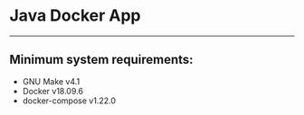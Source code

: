 # Java Docker App
---

## Minimum system requirements:
- GNU Make v4.1
- Docker v18.09.6
- docker-compose v1.22.0